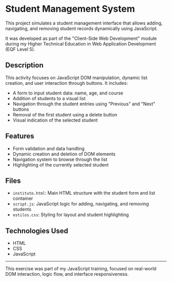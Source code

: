 # Student Management System

This project simulates a student management interface that allows adding, navigating, and removing student records dynamically using JavaScript.

It was developed as part of the "Client-Side Web Development" module during my Higher Technical Education in Web Application Development (EQF Level 5).

## Description

This activity focuses on JavaScript DOM manipulation, dynamic list creation, and user interaction through buttons. It includes:

- A form to input student data: name, age, and course
- Addition of students to a visual list
- Navigation through the student entries using "Previous" and "Next" buttons
- Removal of the first student using a delete button
- Visual indication of the selected student

## Features

- Form validation and data handling
- Dynamic creation and deletion of DOM elements
- Navigation system to browse through the list
- Highlighting of the currently selected student

## Files

- `instituto.html`: Main HTML structure with the student form and list container
- `script.js`: JavaScript logic for adding, navigating, and removing students
- `estilos.css`: Styling for layout and student highlighting

## Technologies Used

- HTML
- CSS
- JavaScript

---

This exercise was part of my JavaScript training, focused on real-world DOM interaction, logic flow, and interface responsiveness.